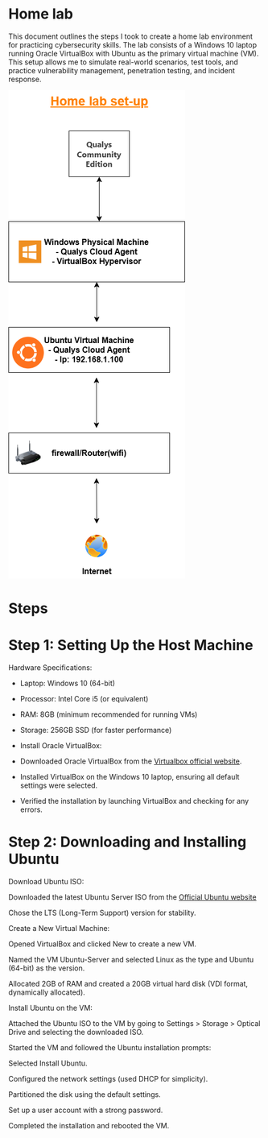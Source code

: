 # Home lab
This document outlines the steps I took to create a home lab environment for practicing cybersecurity skills. The lab consists of a Windows 10 laptop running Oracle VirtualBox with Ubuntu as the primary virtual machine (VM). This setup allows me to simulate real-world scenarios, test tools, and practice vulnerability management, penetration testing, and incident response.


![image alt](https://github.com/30Gramz/Home-lab/blob/374b2f5381915422eebdb2424fee292987ae71b3/Homelab.drawio.png)



# Steps 

# Step 1: Setting Up the Host Machine
Hardware Specifications:

- Laptop: Windows 10 (64-bit)

- Processor: Intel Core i5 (or equivalent)

- RAM: 8GB (minimum recommended for running VMs)

- Storage: 256GB SSD (for faster performance)

- Install Oracle VirtualBox:

- Downloaded Oracle VirtualBox from the <a href="https://www.virtualbox.org/"> Virtualbox official website</a>.

- Installed VirtualBox on the Windows 10 laptop, ensuring all default settings were selected.

- Verified the installation by launching VirtualBox and checking for any errors.

 # Step 2: Downloading and Installing Ubuntu
Download Ubuntu ISO:

Downloaded the latest Ubuntu Server ISO from the <a href="https://ubuntu.com/download/desktop"> Official Ubuntu website </a>  

Chose the LTS (Long-Term Support) version for stability.

Create a New Virtual Machine:

Opened VirtualBox and clicked New to create a new VM.

Named the VM Ubuntu-Server and selected Linux as the type and Ubuntu (64-bit) as the version.

Allocated 2GB of RAM and created a 20GB virtual hard disk (VDI format, dynamically allocated).

Install Ubuntu on the VM:

Attached the Ubuntu ISO to the VM by going to Settings > Storage > Optical Drive and selecting the downloaded ISO.

Started the VM and followed the Ubuntu installation prompts:

Selected Install Ubuntu.

Configured the network settings (used DHCP for simplicity).

Partitioned the disk using the default settings.

Set up a user account with a strong password.

Completed the installation and rebooted the VM.
